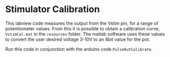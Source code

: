 # Stimulator Calibration
This labview code measures the output from the Vstim pin, for a range of potentiometer values. From this it is possible to obtain a calibration curve, `VstimCal.mat` in the `resources` folder. The matlab software uses these values to convert the user desired voltage 3-10V to an 8bit value for the pot.

Run this code in conjunction with the arduino code `PulseOutCalibrate`. 
